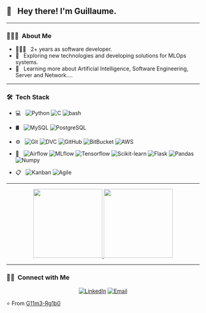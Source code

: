 <h2>👋 &nbsp; Hey there! I'm Guillaume.</h2>

-------------------------------------------
<h3>  👨🏻‍💼  &nbsp;About Me </h3>

- 👨🏻‍💻 &nbsp; 2+ years as software developer.
- 🧐 &nbsp; Exploring new technologies and developing solutions for MLOps systems.
- 🌱 &nbsp; Learning more about Artificial Intelligence, Software Engineering, Server and Network....

-------------------------------------------
<h3> 🛠 &nbsp;Tech Stack</h3>

- 💻 &nbsp;
  ![Python](https://img.shields.io/badge/-Python-333333?style=flat&logo=python)
  ![C](https://img.shields.io/badge/-C-333333?style=flat&logo=c)
  ![bash](https://img.shields.io/badge/-Bash-333333?style=flat&logo=bash)
- 🛢 &nbsp;
  ![MySQL](https://img.shields.io/badge/-MySQL-333333?style=flat&logo=mysql)
  ![PostgreSQL](https://img.shields.io/badge/-PostgreSQL-333333?style=flat&logo=postgresql)
- ⚙️ &nbsp;
  ![Git](https://img.shields.io/badge/-Git-333333?style=flat&logo=git)
  ![DVC](https://img.shields.io/badge/-DVC-333333?style=flat&logo=dvc)
  ![GitHub](https://img.shields.io/badge/-GitHub-333333?style=flat&logo=github)
  ![BitBucket](https://img.shields.io/badge/-BitBucket-333333?style=flat&logo=bitbucket)
  ![AWS](https://img.shields.io/badge/-AWS-333?style=flat&logo=aws) 

- 🔧 &nbsp;
    ![Airflow](https://img.shields.io/badge/-Apache%20Airflow-333333?style=flat&logo=apacheairflow)
    ![MLflow](https://img.shields.io/badge/-MLflow-333333?style=flat&logo=mlflow)
    ![Tensorflow](https://img.shields.io/badge/-Tensorflow-333333?style=flat&logo=tensorflow)
    ![Scikit-learn](https://img.shields.io/badge/-Scikit%20learn-333333?style=flat&logo=scikitlearn)
    ![Flask](https://img.shields.io/badge/-Flask-333?style=flat&logo=flask)
    ![Pandas](https://img.shields.io/badge/-Pandas-333?style=flat&logo=pandas)
    ![Numpy](https://img.shields.io/badge/-numpy-333?style=flat&logo=numpy)
- 📋 &nbsp;
  ![Kanban](https://img.shields.io/badge/-Kanban-333?style=flat&logo=atlassian)
  ![Agile](https://img.shields.io/badge/-Agile-333?style=flat&logo=agile)
  

-------------------------------------------
<p align="center">
<a href="https://github.com/G11m3-Rg1b0">
    <img height="180em" src="https://github-readme-stats.vercel.app/api?username=G11m3-Rg1b0&theme=algolia&show_icons=true" />
    <img height="180em" src="https://github-readme-stats-eight-theta.vercel.app/api/top-langs/?username=G11m3-Rg1b0&layout=compact&langs_count=8&theme=algolia"/>
</a>
</p>

-------------------------------------------
<h3> 🤝🏻 &nbsp;Connect with Me </h3>

<p align="center">
<a href="https://www.linkedin.com/in/guillaume-regimbeau-b8075510b"><img alt="LinkedIn" src="https://img.shields.io/badge/LinkedIn-Guillaume%20Regimbeau-blue?style=flat-square&logo=linkedin"></a>
<a href="mailto:regimbeauguillaume@gmail.com"><img alt="Email" src="https://img.shields.io/badge/Email-regimbeauguillaume@gmail.com-blue?style=flat-square&logo=gmail"></a>
</p>

⭐️ From [G11m3-Rg1b0](https://github.com/G11m3-Rg1b0)
